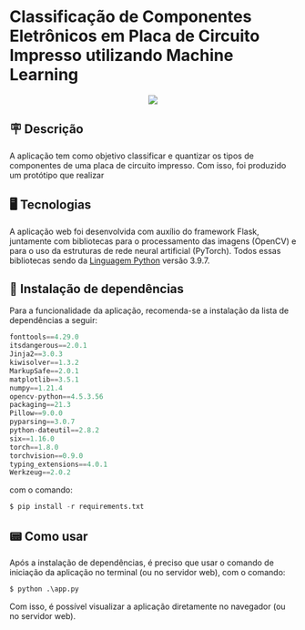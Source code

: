 # Classificação de Componentes Eletrônicos em Placa de Circuito Impresso utilizando Machine Learning




<p align="center">

  <img src="https://user-images.githubusercontent.com/65060013/153782146-1fd45186-119c-47f7-9f10-44bd09e5a0b0.gif">
 

</p>


## 🪧 Descrição

A aplicação tem como objetivo classificar e quantizar os tipos de componentes de uma placa de circuito impresso. Com isso, foi produzido um protótipo que realizar

## 🖥️ Tecnologias

A aplicação web foi desenvolvida com auxílio do framework Flask, juntamente com bibliotecas para o processamento das imagens (OpenCV) e para o uso da estruturas de rede neural artificial (PyTorch). Todos essas bibliotecas sendo da [Linguagem Python](https://www.python.org/) versão 3.9.7.

## 🧾 Instalação de dependências

Para a funcionalidade da aplicação, recomenda-se a instalação da lista de dependências a seguir:


```python
fonttools==4.29.0
itsdangerous==2.0.1
Jinja2==3.0.3
kiwisolver==1.3.2
MarkupSafe==2.0.1
matplotlib==3.5.1
numpy==1.21.4
opencv-python==4.5.3.56
packaging==21.3
Pillow==9.0.0
pyparsing==3.0.7
python-dateutil==2.8.2
six==1.16.0
torch==1.8.0
torchvision==0.9.0
typing_extensions==4.0.1
Werkzeug==2.0.2
```

com o comando:

```python
$ pip install -r requirements.txt
```


## 📟 Como usar

Após a instalação de dependências, é preciso que usar o comando de iniciação da aplicação no terminal (ou no servidor web), com o comando:

```python
$ python .\app.py
```

Com isso, é possível visualizar a aplicação diretamente no navegador (ou no servidor web).

